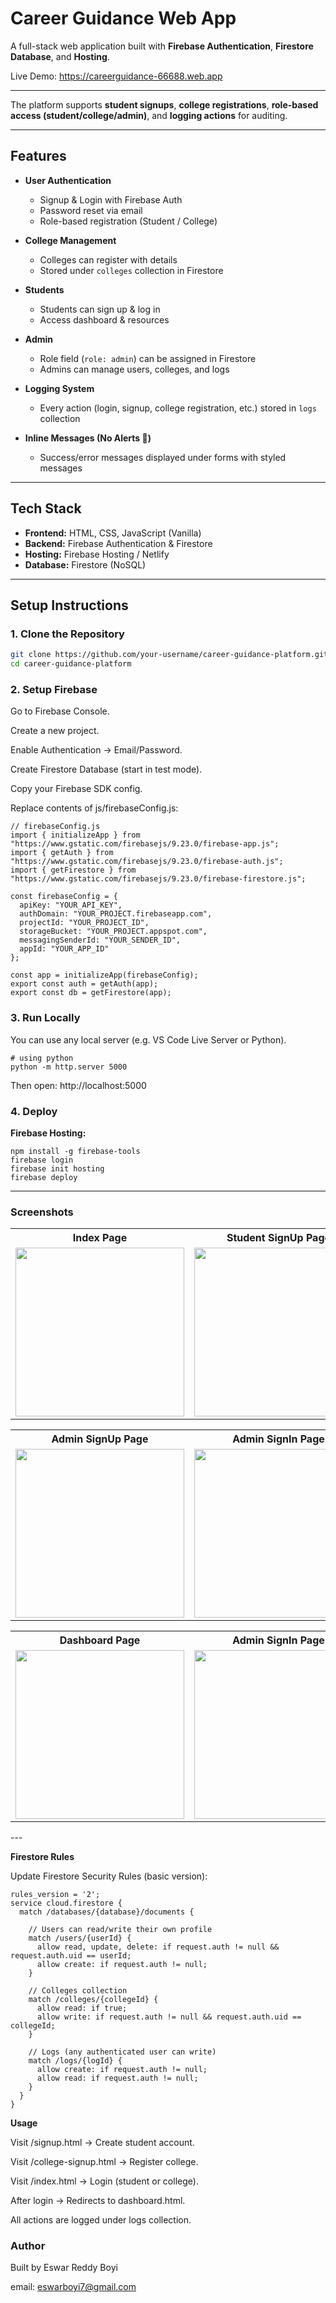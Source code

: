 # Career Guidance Web App

A full-stack web application built with **Firebase Authentication**, **Firestore Database**, and **Hosting**.  

Live Demo: https://careerguidance-66688.web.app

---
The platform supports **student signups**, **college registrations**, **role-based access (student/college/admin)**, and **logging actions** for auditing.  

---

## Features

- **User Authentication**
  - Signup & Login with Firebase Auth
  - Password reset via email
  - Role-based registration (Student / College)

- **College Management**
  - Colleges can register with details
  - Stored under `colleges` collection in Firestore

- **Students**
  - Students can sign up & log in
  - Access dashboard & resources

- **Admin**
  - Role field (`role: admin`) can be assigned in Firestore
  - Admins can manage users, colleges, and logs

- **Logging System**
  - Every action (login, signup, college registration, etc.) stored in `logs` collection

- **Inline Messages (No Alerts 🚫)**
  - Success/error messages displayed under forms with styled messages

---

## Tech Stack

- **Frontend:** HTML, CSS, JavaScript (Vanilla)
- **Backend:** Firebase Authentication & Firestore
- **Hosting:** Firebase Hosting / Netlify
- **Database:** Firestore (NoSQL)


---

## Setup Instructions

### 1. Clone the Repository
```bash
git clone https://github.com/your-username/career-guidance-platform.git
cd career-guidance-platform
````

### 2. Setup Firebase

Go to Firebase Console.

Create a new project.

Enable Authentication → Email/Password.

Create Firestore Database (start in test mode).

Copy your Firebase SDK config.

Replace contents of js/firebaseConfig.js:

````
// firebaseConfig.js
import { initializeApp } from "https://www.gstatic.com/firebasejs/9.23.0/firebase-app.js";
import { getAuth } from "https://www.gstatic.com/firebasejs/9.23.0/firebase-auth.js";
import { getFirestore } from "https://www.gstatic.com/firebasejs/9.23.0/firebase-firestore.js";

const firebaseConfig = {
  apiKey: "YOUR_API_KEY",
  authDomain: "YOUR_PROJECT.firebaseapp.com",
  projectId: "YOUR_PROJECT_ID",
  storageBucket: "YOUR_PROJECT.appspot.com",
  messagingSenderId: "YOUR_SENDER_ID",
  appId: "YOUR_APP_ID"
};

const app = initializeApp(firebaseConfig);
export const auth = getAuth(app);
export const db = getFirestore(app);
````

### 3. Run Locally

You can use any local server (e.g. VS Code Live Server or Python).

````
# using python
python -m http.server 5000
````
Then open: http://localhost:5000

### 4. Deploy
**Firebase Hosting:**
````
npm install -g firebase-tools
firebase login
firebase init hosting
firebase deploy
````
----

### Screenshots
<table>
  <tr>
    <th> Index Page</th>
    <th> Student SignUp Page</th>
    <th> Student SignIn Page</th>
  </tr>
  <tr>
    <td><img src="public/images/image1.png" width="270"/> </td>
    <td><img src="public/images/image2.png" width="270"/> </td>
    <td><img src="public/images/image3.png" width="270"/> </td>
  </tr>
</table>

<table>
  <tr>
    <th> Admin SignUp Page</th>
    <th> Admin SignIn Page</th>
    <th> College SignUp Page</th>
  </tr>
  <tr>
    <td><img src="public/images/image1.png" width="270"/> </td>
    <td><img src="public/images/image2.png" width="270"/> </td>
    <td><img src="public/images/image3.png" width="270"/> </td>
  </tr>
</table>

<table>
  <tr>
    <th> Dashboard Page</th>
    <th> Admin SignIn Page</th>
    <th> College SignUp Page</th>
  </tr>
  <tr>
    <td><img src="public/images/image1.png" width="270"/> </td>
    <td><img src="public/images/image2.png" width="270"/> </td>
    <td><img src="public/images/image3.png" width="270"/> </td>
  </tr>
</table>
---

**Firestore Rules**

Update Firestore Security Rules (basic version):
````
rules_version = '2';
service cloud.firestore {
  match /databases/{database}/documents {

    // Users can read/write their own profile
    match /users/{userId} {
      allow read, update, delete: if request.auth != null && request.auth.uid == userId;
      allow create: if request.auth != null;
    }

    // Colleges collection
    match /colleges/{collegeId} {
      allow read: if true;
      allow write: if request.auth != null && request.auth.uid == collegeId;
    }

    // Logs (any authenticated user can write)
    match /logs/{logId} {
      allow create: if request.auth != null;
      allow read: if request.auth != null;
    }
  }
}

````
**Usage**

Visit /signup.html → Create student account.

Visit /college-signup.html → Register college.

Visit /index.html → Login (student or college).

After login → Redirects to dashboard.html.

All actions are logged under logs collection.

### Author

Built by Eswar Reddy Boyi 

email: eswarboyi7@gmail.com

